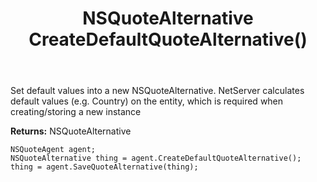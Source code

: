 ﻿---
uid: crmscript_ref_NSQuoteAgent_CreateDefaultQuoteAlternative
title: NSQuoteAlternative CreateDefaultQuoteAlternative()
intellisense: NSQuoteAgent.CreateDefaultQuoteAlternative
keywords: NSQuoteAgent, CreateDefaultQuoteAlternative
so.topic: reference
---
	  
Set default values into a new NSQuoteAlternative.
NetServer calculates default values (e.g. Country) on the entity, which is required when creating/storing a new instance
	  
**Returns:** NSQuoteAlternative

```crmscript
NSQuoteAgent agent;
NSQuoteAlternative thing = agent.CreateDefaultQuoteAlternative();
thing = agent.SaveQuoteAlternative(thing);
```

